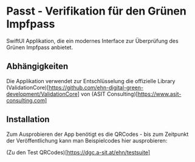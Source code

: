 # Passt - Verifikation für den Grünen Impfpass

SwiftUI Applikation, die ein modernes Interface zur Überprüfung des Grünen Impfpass anbietet.

## Abhängigkeiten

Die Applikation verwendet zur Entschlüsselung die offizielle Library (ValidationCore)[https://github.com/ehn-digital-green-development/ValidationCore] von (ASIT Consulting)[https://www.asit-consulting.com]

## Installation

Zum Ausprobieren der App benötigt es die QRCodes - bis zum Zeitpunkt der Veröffentlichung kann man Beispielcodes hier ausprobieren:

(Zu den Test QRCodes)[https://dgc.a-sit.at/ehn/testsuite]
